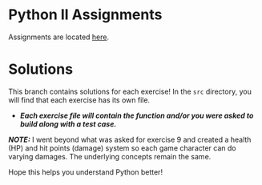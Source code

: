 # Python II Assignments
Assignments are located [here](Assignments.md).

# Solutions

This branch contains solutions for each exercise! In the `src` directory, you will find that each exercise has its own file.

- ***Each exercise file will contain the function and/or you were asked to build along with a test case.***

***NOTE:*** I went beyond what was asked for exercise 9 and created a health (HP) and hit points (damage) system so each game character can do varying damages. The underlying concepts remain the same.

Hope this helps you understand Python better!
